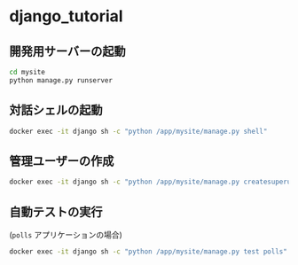 # django_tutorial

## 開発用サーバーの起動
```bash
cd mysite
python manage.py runserver
```

## 対話シェルの起動
```bash
docker exec -it django sh -c "python /app/mysite/manage.py shell"
```

## 管理ユーザーの作成
```bash
docker exec -it django sh -c "python /app/mysite/manage.py createsuperuser"
```

## 自動テストの実行
(`polls` アプリケーションの場合)
```bash
docker exec -it django sh -c "python /app/mysite/manage.py test polls"
```
